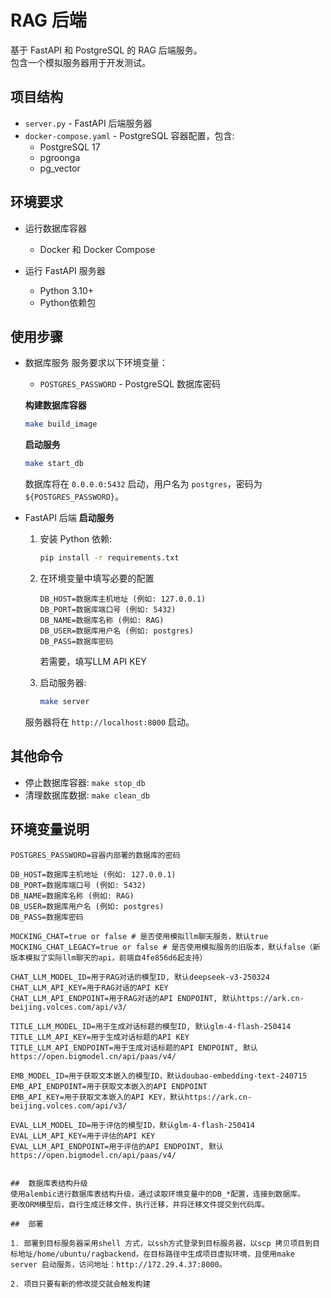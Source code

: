 # RAG 后端

基于 FastAPI 和 PostgreSQL 的 RAG 后端服务。   
包含一个模拟服务器用于开发测试。

## 项目结构

- `server.py` - FastAPI 后端服务器
- `docker-compose.yaml` - PostgreSQL 容器配置，包含:
  - PostgreSQL 17
  - pgroonga
  - pg_vector

## 环境要求

- 运行数据库容器
    - Docker 和 Docker Compose

- 运行 FastAPI 服务器
    - Python 3.10+
    - Python依赖包

## 使用步骤

- 数据库服务
    服务要求以下环境变量：
    - `POSTGRES_PASSWORD` - PostgreSQL 数据库密码

    **构建数据库容器**
    ```bash
    make build_image
    ```
    
    **启动服务**
    ```bash
    make start_db
    ```

    数据库将在 `0.0.0.0:5432` 启动，用户名为 `postgres`，密码为 `${POSTGRES_PASSWORD}`。


- FastAPI 后端
    **启动服务**

    1. 安装 Python 依赖:
        ```bash
        pip install -r requirements.txt
        ```

    2. 在环境变量中填写必要的配置
        ```dot-env
        DB_HOST=数据库主机地址 (例如: 127.0.0.1)
        DB_PORT=数据库端口号 (例如: 5432)
        DB_NAME=数据库名称 (例如: RAG)
        DB_USER=数据库用户名 (例如: postgres)
        DB_PASS=数据库密码
        ```
        若需要，填写LLM API KEY

    3. 启动服务器:
        ```bash
        make server
        ```

    服务器将在 `http://localhost:8000` 启动。

## 其他命令

- 停止数据库容器: `make stop_db`
- 清理数据库数据: `make clean_db`

## 环境变量说明
```.env
POSTGRES_PASSWORD=容器内部署的数据库的密码

DB_HOST=数据库主机地址 (例如: 127.0.0.1)
DB_PORT=数据库端口号 (例如: 5432)
DB_NAME=数据库名称 (例如: RAG)
DB_USER=数据库用户名 (例如: postgres)
DB_PASS=数据库密码

MOCKING_CHAT=true or false # 是否使用模拟llm聊天服务，默认true
MOCKING_CHAT_LEGACY=true or false # 是否使用模拟服务的旧版本，默认false（新版本模拟了实际llm聊天的api，前端自4fe856d6起支持）

CHAT_LLM_MODEL_ID=用于RAG对话的模型ID, 默认deepseek-v3-250324
CHAT_LLM_API_KEY=用于RAG对话的API KEY
CHAT_LLM_API_ENDPOINT=用于RAG对话的API ENDPOINT, 默认https://ark.cn-beijing.volces.com/api/v3/

TITLE_LLM_MODEL_ID=用于生成对话标题的模型ID, 默认glm-4-flash-250414
TITLE_LLM_API_KEY=用于生成对话标题的API KEY
TITLE_LLM_API_ENDPOINT=用于生成对话标题的API ENDPOINT, 默认https://open.bigmodel.cn/api/paas/v4/

EMB_MODEL_ID=用于获取文本嵌入的模型ID，默认doubao-embedding-text-240715
EMB_API_ENDPOINT=用于获取文本嵌入的API ENDPOINT
EMB_API_KEY=用于获取文本嵌入的API KEY，默认https://ark.cn-beijing.volces.com/api/v3/

EVAL_LLM_MODEL_ID=用于评估的模型ID，默认glm-4-flash-250414
EVAL_LLM_API_KEY=用于评估的API KEY
EVAL_LLM_API_ENDPOINT=用于评估的API ENDPOINT, 默认https://open.bigmodel.cn/api/paas/v4/


##  数据库表结构升级
使用alembic进行数据库表结构升级，通过读取环境变量中的DB_*配置，连接到数据库。
更改ORM模型后，自行生成迁移文件，执行迁移，并将迁移文件提交到代码库。

##  部署

1. 部署到目标服务器采用shell 方式，以ssh方式登录到目标服务器，以scp 拷贝项目到目标地址/home/ubuntu/ragbackend，在目标路径中生成项目虚拟环境，且使用make server 启动服务，访问地址：http://172.29.4.37:8000。

2. 项目只要有新的修改提交就会触发构建
